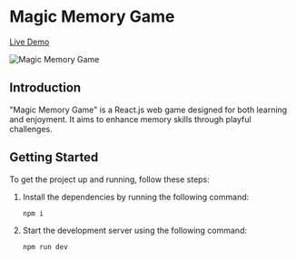 # Magic Memory Game

[Live Demo](https://resonant-kelpie-3442e5.netlify.app)

![Magic Memory Game](https://i.ibb.co/TWx9vM2/magic-match-game.png)

## Introduction 
"Magic Memory Game" is a React.js web game designed for both learning and enjoyment. It aims to enhance memory skills through playful challenges.

## Getting Started
To get the project up and running, follow these steps:

1. Install the dependencies by running the following command:
    ```sh
    npm i
    ```

2. Start the development server using the following command:
    ```sh
    npm run dev
    ```
